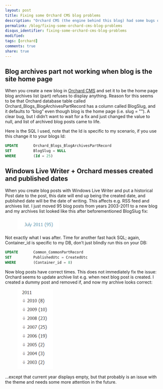 ```yaml
---
layout: post
title: Fixing some Orchard CMS blog problems
description: "Orchard CMS (the engine behind this blog) had some bugs on the archive module. Debugging and fixing those."
permalink: /blog/fixing-some-orchard-cms-blog-problems
disqus_identifier: fixing-some-orchard-cms-blog-problems
modified:
tags: [orchard]
comments: true
share: true
---
```


## Blog archives part not working when blog is the site home page

When you create a new blog in [Orchard CMS](http://orchardproject.net/) and set it to be 
the home page blog archives list (part) refuses to display anything. Reason for this seems 
to be that Orchard database table called Orchard_Blogs_BlogArchivesPartRecord has a column 
called BlogSlug, and it defaults to “blog” even though blog is the home page (i.e. slug = ""). 
A clear bug, but I didn’t want to wait for a fix and just changed the value to null, and 
list of archived blog posts came to life.

Here is the SQL I used, note that the Id is specific to my scenario, if you use this change 
it to your blogs Id:

```sql
UPDATE       Orchard_Blogs_BlogArchivesPartRecord
SET          BlogSlug = NULL
WHERE        (Id = 25)
```

## Windows Live Writer + Orchard messes created and published dates

When you create blog posts with Windows Live Writer and put a historical Post date to the post, this date will end up being the created date, and published date will be the date of writing. This affects e.g. RSS feed and archives list. I just moved 95 blog posts from years 2003-2011 to a new blog and my archives list looked like this after beforementioned BlogSlug fix:

<figure>
	<img src="/images/2011-09-04-image1.png" alt="Wrong archive count">
</figure>

Not exactly what I was after. Time for another fast hack SQL; again, Container_id 
is specific to my DB, don’t just blindly run this on your DB:

```sql
UPDATE       Common_CommonPartRecord
SET          PublishedUtc = CreatedUtc
WHERE        (Container_id = 8)
```

Now blog posts have correct times. This does not immediately fix the issue: 
Orchard seems to update archive list e.g. when next blog post is created. I 
created a dummy post and removed if, and now my archive looks correct:

<figure>
	<img src="/images/2011-09-04-image2.png" alt="Correct archive count">
</figure>

…except that current year displays empty, but that probably is an issue with the 
theme and needs some more attention in the future.